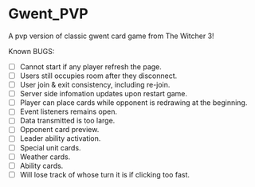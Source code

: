 # Gwent_PVP
 A pvp version of classic gwent card game from The Witcher 3!

Known BUGS:
- [ ] Cannot start if any player refresh the page.
- [ ] Users still occupies room after they disconnect.
- [ ] User join & exit consistency, including re-join.
- [ ] Server side infomation updates upon restart game.
- [ ] Player can place cards while opponent is redrawing at the beginning.
- [ ] Event listeners remains open.
- [ ] Data transmitted is too large.
- [ ] Opponent card preview.
- [ ] Leader ability activation.
- [ ] Special unit cards.
- [ ] Weather cards.
- [ ] Ability cards.
- [ ] Will lose track of whose turn it is if clicking too fast.